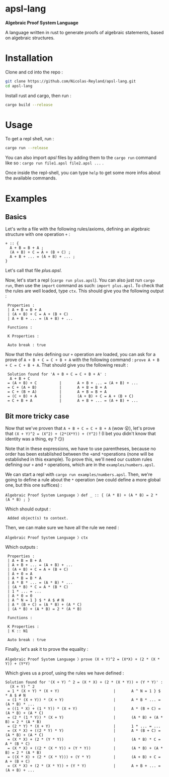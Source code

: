 # apsl-lang
**Algebraic Proof System Language**

A language written in rust to generate proofs of algebraic statements, based on algebraic structures.

# Installation

Clone and cd into the repo :
```sh
git clone https://github.com/Nicolas-Reyland/apsl-lang.git
cd apsl-lang
```

Install rust and cargo, then run :
```sh
cargo build --release
```

# Usage
To get a repl shell, run :

```sh
cargo run --release
```

You can also import *apsl* files by adding them to the `cargo run` command like so : `cargo run file1.apsl file2.apsl ...` .

Once inside the repl-shell, you can type `help` to get some more infos about the available commands.

# Examples

## Basics
Let's write a file with the following rules/axioms, defining an algebraic structure with one operation `+` :
```
+ :: {
  A + B = B + A ;
  (A + B) + C = A + (B + C) ;
  A + B + ... = (A + B) + ... ;
}
```
Let's call that file *plus.apsl*.

Now, let's start a repl (`cargo run plus.apsl`). You can also just run `cargo run`, then use the `import` command as such: `import plus.apsl`.
To check that the rules are well loaded, type `ctx`. This should give you the following output :
```
 Properties :
 | A + B = B + A
 | (A + B) + C = A + (B + C)
 | A + B + ... = (A + B) + ...

 Functions :

 K Properties :

 Auto break : true
```

Now that the rules defining our `+` operation are loaded, you can ask for a prove of `A + B + C = C + B + A` with the following command : `prove A + B + C = C + B + A`. That should give you the following result :

```
 Solution found for 'A + B + C = C + B + A' :
  A + B + C
 = (A + B) + C          |       A + B + ... = (A + B) + ...
 = C + (A + B)          |       A + B = B + A
 = C + (B + A)          |       A + B = B + A
 = (C + B) + A          |       (A + B) + C = A + (B + C)
 = C + B + A            |       A + B + ... = (A + B) + ...

```

## Bit more tricky case
Now that we've proven that `A + B + C = C + B + A` (wow 😲), let's prove that `(X + Y)^2 = (X^2) + (2*(X*Y)) + (Y^2)` ! (I bet you didn't know that identity was a thing, ey ? 😏)

Note that in these expressions, we have to use parentheses, because no order has been established between the `+`and `*`operations (none will be established in this example). To prove this, we'll need our custom rules defining our `+` and `*` operations, which are in the `examples/numbers.apsl`.

We can start a repl with `cargo run examples/numbers.apsl`.
Then, we're going to define a rule about the `*` operation (we could define a more global one, but this one suffices) :
```
Algebraic Proof System Language 〉def _ :: { (A * B) + (A * B) = 2 * (A * B) ; }
```
Which should output :
```
 Added object(s) to context.
```

Then, we can make sure we have all the rule we need :
```
Algebraic Proof System Language 〉ctx
```
Which outputs :
```
 Properties :
 | A + B = B + A
 | A + B + ... = (A + B) + ...
 | (A + B) + C = A + (B + C)
 | A + 0 = A
 | A * B = B * A
 | A * B * ... = (A * B) * ...
 | (A * B) * C = A * (B * C)
 | 1 * ... = ...
 | A * 0 = 0
 | A ^ N = 1 } $ * A $ # N
 | A * (B + C) = (A * B) + (A * C)
 | (A * B) + (A * B) = 2 * (A * B)

 Functions :

 K Properties :
 | K :: N1

 Auto break : true

```

Finally, let's ask it to prove the equality :
```
Algebraic Proof System Language 〉prove (X + Y)^2 = (X*X) + (2 * (X * Y)) + (Y*Y)
```
Which gives us a proof, using the rules we have defined :
```
Solution found for '(X + Y) ^ 2 = (X * X) + (2 * (X * Y)) + (Y * Y)' :
  (X + Y) ^ 2
 = 1 * (X + Y) * (X + Y)                        |       A ^ N = 1 } $ * A $ # N
 = (1 * (X + Y)) * (X + Y)                      |       A * B * ... = (A * B) * ...
 = ((1 * X) + (1 * Y)) * (X + Y)                |       A * (B + C) = (A * B) + (A * C)
 = (2 * (1 * Y)) * (X + Y)                      |       (A * B) + (A * B) = 2 * (A * B)
 = (2 * Y) * (X + Y)                            |       1 * ... = ...
 = (X * X) + ((2 * Y) * Y)                      |       A * (B + C) = (A * B) + (A * C)
 = (X * X) + (2 * (Y * Y))                      |       (A * B) * C = A * (B * C)
 = (X * X) + ((2 * (X * Y)) + (Y * Y))          |       (A * B) + (A * B) = 2 * (A * B)
 = ((X * X) + (2 * (X * Y))) + (Y * Y)          |       (A + B) + C = A + (B + C)
 = (X * X) + (2 * (X * Y)) + (Y * Y)            |       A + B + ... = (A + B) + ...

```
